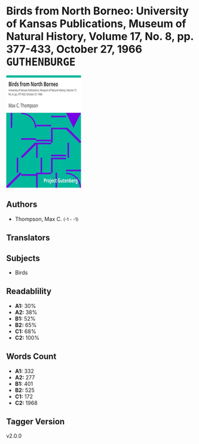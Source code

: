 # Birds from North Borneo: University of Kansas Publications, Museum of Natural History, Volume 17, No. 8, pp. 377-433, October 27, 1966 <kbd>GUTHENBURGE</kbd>

![](./cover.medium.jpg "")

## Authors


 - Thompson, Max C. <small>(-1 - -1)</small>

## Translators



## Subjects


 - Birds

## Readablility


 - **A1:** 30%
 - **A2:** 38%
 - **B1:** 52%
 - **B2:** 65%
 - **C1:** 68%
 - **C2:** 100%

## Words Count


 - **A1:** 332
 - **A2:** 277
 - **B1:** 401
 - **B2:** 525
 - **C1:** 172
 - **C2:** 1968

## Tagger Version


v2.0.0
